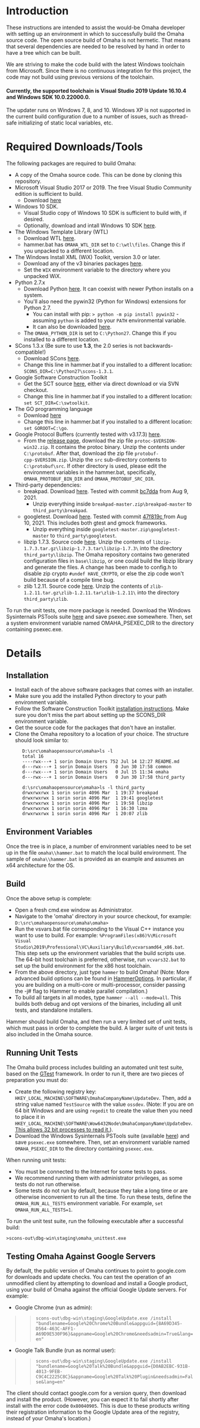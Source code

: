 # Introduction #

These instructions are intended to assist the would-be Omaha developer with setting up an environment in which to successfully build the Omaha source code. The open source build of Omaha is not hermetic. That means that several dependencies are needed to be resolved by hand in order to have a tree which can be built.

We are striving to make the code build with the latest Windows toolchain from Microsoft. Since there is no continuous integration for this project, the code may not build using previous versions of the toolchain.

#### Currently, the supported toolchain is Visual Studio 2019 Update 16.10.4 and Windows SDK 10.0.22000.0. ####

The updater runs on Windows 7, 8, and 10. Windows XP is not supported in the current build configuration due to a number of issues, such as thread-safe initializing of static local variables, etc.

# Required Downloads/Tools #

The following packages are required to build Omaha:
  * A copy of the Omaha source code.  This can be done by cloning this repository.
  * Microsoft Visual Studio 2017 or 2019. The free Visual Studio Community edition is sufficient to build.
    * Download [here](https://visualstudio.microsoft.com/downloads)
  * Windows 10 SDK.
    * Visual Studio copy of Windows 10 SDK is sufficient to build with, if desired.
    * Optionally, download and intall Windows 10 SDK [here](https://dev.windows.com/en-us/downloads/windows-10-sdk).
  * The Windows Template Library (WTL)
    * Download WTL [here](http://sourceforge.net/projects/wtl/).
    * hammer.bat has `OMAHA_WTL_DIR` set to `C:\wtl\files`. Change this if you unpacked to a different location.
  * The Windows Install XML (WiX) Toolkit, version 3.0 or later.
    * Download any of the v3 binaries packages [here](http://wix.sourceforge.net/).
    * Set the `WIX` environment variable to the directory where you unpacked WiX.
  * Python 2.7.x
    * Download Python [here](https://www.python.org/downloads/release/python-2716).  It can coexist with newer Python installs on a system.
    * You'll also need the pywin32 (Python for Windows) extensions for Python 2.7.
      - You can install with pip: `> python -m pip install pywin32` - assuming `python` is added to your `PATH` environmental variable.
      - It can also be downloaded [here](https://github.com/mhammond/pywin32/releases/download/b224/pywin32-224.win-amd64-py2.7.exe).
    * The `OMAHA_PYTHON_DIR` is set to `C:\Python27`. Change this if you installed to a different location.
  * SCons 1.3.x (Be sure to use **1.3**, the 2.0 series is not backwards-compatible!)
    * Download SCons [here](http://sourceforge.net/projects/scons/files/scons/1.3.1/).
    * Change this line in hammer.bat if you installed to a different location: `SCONS_DIR=C:\Python27\scons-1.3.1`.
  * Google Software Construction Toolkit
    * Get the SCT source [here](https://code.google.com/archive/p/swtoolkit/downloads), either via direct download or via SVN checkout.
    * Change this line in hammer.bat if you installed to a different location: `set SCT_DIR=C:\swtoolkit`.
  * The GO programming language
    * Download [here](https://golang.org/dl/) 
    * Change this line in hammer.bat if you installed to a different location: `set GOROOT=C:\go`.
  * Google Protocol Buffers (currently tested with v3.17.3) [here](https://github.com/protocolbuffers/protobuf/releases).
    * From the [release page](https://github.com/protocolbuffers/protobuf/releases), download the zip file `protoc-$VERSION-win32.zip`. It contains the protoc binary. Unzip the contents under `C:\protobuf`. After that, download the zip file `protobuf-cpp-$VERSION.zip`. Unzip the `src` sub-directory contents to `C:\protobuf\src`. If other directory is used, please edit the environment variables in the hammer.bat, specifically, `OMAHA_PROTOBUF_BIN_DIR` and `OMAHA_PROTOBUF_SRC_DIR`.
  * Third-party dependencies:
    * breakpad. Download [here](https://github.com/google/breakpad/archive/refs/heads/main.zip). Tested with commit [bc7dda](https://github.com/google/breakpad/commit/bc7ddae23425cee8999e4e8ed61f77a62f058cbf) from Aug 9, 2021.
      - Unzip everything inside `breakpad-master.zip\breakpad-master` to `third_party\breakpad`.
    * googletest. Download [here](https://github.com/google/googletest/archive/refs/heads/master.zip). Tested with commit [47f819c
](https://github.com/google/googletest/commit/47f819c3ca54fb602f432904443e00a0a1fe2f42) from Aug 10, 2021. This includes both gtest and gmock frameworks.
      - Unzip everything inside `googletest-master.zip\googletest-master` to `third_party\googletest`.
    * libzip 1.7.3. Source code [here](https://libzip.org/download/libzip-1.7.3.tar.xz). Unzip the contents of `libzip-1.7.3.tar.gz\libzip-1.7.3.tar\libzip-1.7.3\` into the directory `third_party\libzip`. The Omaha repository contains two generated configuration files in `base\libzip`, or one could build the libzip library and generate the files. A change has been made to config.h to disable zip crypto `#undef HAVE_CRYPTO`, or else the zip code won't build because of a compile time bug.
    * zlib 1.2.11. Source code [here](https://zlib.net/zlib-1.2.11.tar.gz). Unzip the contents of `zlib-1.2.11.tar.gz\zlib-1.2.11.tar\zlib-1.2.11\` into the directory `third_party\zlib`.

To run the unit tests, one more package is needed. Download the Windows Sysinternals PSTools suite [here](https://technet.microsoft.com/en-us/sysinternals/bb897553) and save psexec.exe somewhere. Then, set a system environment variable named OMAHA_PSEXEC_DIR to the directory containing psexec.exe.

# Details #

## Installation ##

 * Install each of the above software packages that comes with an installer.
 * Make sure you add the installed Python directory to your path environment variable.
 * Follow the Software Construction Toolkit [installation instructions](http://code.google.com/p/swtoolkit/wiki/Introduction). Make sure you don't miss the part about setting up the SCONS_DIR environment variable.
 * Get the source code for the packages that don't have an installer.
 * Clone the Omaha repository to a location of your choice. The structure should look similar to:
```
      D:\src\omahaopensource\omaha>ls -l
      total 16
      ----rwx---+ 1 sorin Domain Users 752 Jul 14 12:27 README.md
      d---rwx---+ 1 sorin Domain Users   0 Jun 30 17:58 common
      d---rwx---+ 1 sorin Domain Users   0 Jul 15 11:34 omaha
      d---rwx---+ 1 sorin Domain Users   0 Jun 30 17:58 third_party

      d:\src\omahaopensource\omaha>ls -l third_party
      drwxrwxrwx 1 sorin sorin 4096 Mar  1 19:37 breakpad
      drwxrwxrwx 1 sorin sorin 4096 Mar  1 19:41 googletest
      drwxrwxrwx 1 sorin sorin 4096 Mar  1 19:58 libzip
      drwxrwxrwx 1 sorin sorin 4096 Mar  1 16:30 lzma
      drwxrwxrwx 1 sorin sorin 4096 Mar  1 20:07 zlib
```

## Environment Variables ##

Once the tree is in place, a number of environment variables need to be set up in the file ```omaha\\hammer.bat``` to match the local build environment. The sample of ```omaha\\hammer.bat``` is provided as an example and assumes an x64 architecture for the OS.

## Build ##

Once the above setup is complete:
 * Open a fresh cmd.exe window as Administrator.
 * Navigate to the 'omaha' directory in your source checkout, for example: `D:\src\omahaopensource\omaha\omaha>`
 * Run the vsvars.bat file corresponding to the Visual C++ instance you want to use to build. For example: `%ProgramFiles(x86)%\Microsoft Visual Studio\2019\Professional\VC\Auxiliary\Build\vcvarsamd64_x86.bat`. This step sets up the environment variables that the build scripts use. The 64-bit host toolchain is preferred, otherwise, run `vcvars32.bat` to set up the build environment for the x86 host toolchain.
 * From the above directory, just type `hammer` to build Omaha! (Note: More advanced build options can be found in [HammerOptions](HammerOptions.md).  In particular, if you are building on a multi-core or multi-processor, consider passing the -j# flag to Hammer to enable parallel compilation.)
 * To build all targets in all modes, type `hammer --all --mode=all`. This builds both debug and opt versions of the binaries, including all unit tests, and standalone installers.

Hammer should build Omaha, and then run a very limited set of unit tests, which must pass in order to complete the build.
A larger suite of unit tests is also included in the Omaha source.


## Running Unit Tests ##

The Omaha build process includes building an automated unit test suite, based on the [GTest](https://github.com/google/googletest) framework.  In order to run it, there are two pieces of preparation you must do:

* Create the following registry key: `HKEY_LOCAL_MACHINE\SOFTWARE\OmahaCompanyName\UpdateDev`. Then, add a string value named `TestSource` with the value `ossdev`. (Note: If you are on 64 bit Windows and are using `regedit` to create the value then you need to place it in `HKEY_LOCAL_MACHINE\SOFTWARE\Wow6432Node\OmahaCompanyName\UpdateDev`. [This allows 32 bit processes to read it.](https://support.microsoft.com/en-us/kb/305097)).
* Download the Windows Sysinternals PSTools suite (available [here](http://technet.microsoft.com/en-us/sysinternals/bb897553)) and save `psexec.exe` somewhere. Then, set an environment variable named `OMAHA_PSEXEC_DIR` to the directory containing `psexec.exe`.

When running unit tests:
* You must be connected to the Internet for some tests to pass.
* We recommend running them with administrator privileges, as some tests do not run otherwise.
* Some tests do not run by default, because they take a long time or are otherwise inconvenient to run all the time. To run these tests, define the `OMAHA_RUN_ALL_TESTS` environment variable. For example, `set OMAHA_RUN_ALL_TESTS=1`.

To run the unit test suite, run the following executable after a successful build:

`>scons-out\dbg-win\staging\omaha_unittest.exe`


## Testing Omaha Against Google Servers ##

By default, the public version of Omaha continues to point to google.com for downloads and update checks.  You can test the operation of an unmodified client by attempting to download and install a Google product, using your build of Omaha against the official Google Update servers.  For example:

* Google Chrome (run as admin):
> > `scons-out\dbg-win\staging\GoogleUpdate.exe /install "bundlename=Google%20Chrome%20Bundle&appguid={8A69D345-D564-463C-AFF1-A69D9E530F96}&appname=Google%20Chrome&needsadmin=True&lang=en"`
* Google Talk Bundle (run as normal user):
> > `scons-out\dbg-win\staging\GoogleUpdate.exe /install "bundlename=Google%20Talk%20Bundle&appguid={D0AB2EBC-931B-4013-9FEB-C9C4C2225C8C}&appname=Google%20Talk%20Plugin&needsadmin=False&lang=en"`

The client should contact google.com for a version query, then download and install the product.  (However, you can expect it to fail shortly after install with the error code `0x80040905`.  This is due to these products writing their registration information to the Google Update area of the registry, instead of your Omaha's location.)
